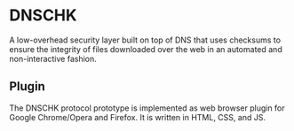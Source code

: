 # DNSCHK
<!-- TODO: Add spces on how to install into other web browsers etc. -->
A low-overhead security layer built on top of DNS that uses checksums to ensure the integrity of files downloaded over the web in an automated and non-interactive fashion.

## Plugin

The DNSCHK protocol prototype is implemented as web browser plugin for Google Chrome/Opera and Firefox. It is written in HTML, CSS, and JS.